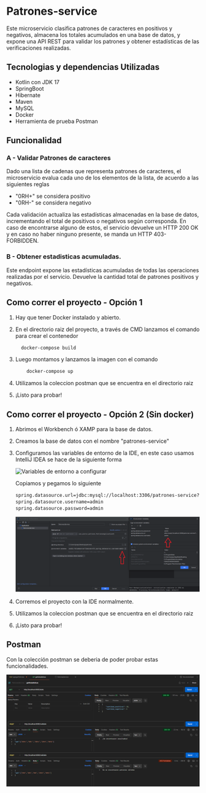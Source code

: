 # Patrones-service

Este microservicio clasifica patrones de caracteres en positivos y negativos, almacena los totales acumulados en una base de datos, y expone una API REST para validar los patrones y obtener estadísticas de las verificaciones realizadas.

## Tecnologias y dependencias Utilizadas
- Kotlin con JDK 17
- SpringBoot
- Hibernate
- Maven
- MySQL
- Docker
- Herramienta de prueba Postman

## Funcionalidad

### A - Validar Patrones de caracteres

Dado una lista de cadenas que representa patrones de caracteres, el microservicio evalua cada uno de los elementos de la lista, de acuerdo a las siguientes reglas

- "0RH+" se considera positivo
- "0RH-" se considera negativo

Cada validación actualiza las estadísticas almacenadas en la base de datos, incrementando el total de positivos o negativos según corresponda.
En caso de encontrarse alguno de estos, el servicio devuelve un HTTP 200 OK y en caso no haber ninguno presente, se manda un HTTP 403- FORBIDDEN.



### B - Obtener estadisticas acumuladas.

Este endpoint expone las estadísticas acumuladas de todas las operaciones realizadas por el servicio. Devuelve la cantidad total de patrones positivos y negativos.



## Como correr el proyecto - Opción 1

1) Hay que tener Docker instalado y abierto.
2) En el directorio raiz del proyecto, a través de CMD lanzamos el comando para crear el contenedor
   ```bash
     docker-compose build
     ```

3) Luego montamos y lanzamos la imagen con el comando
     ```bash
         docker-compose up
     ```
     
4) Utilizamos la coleccion postman que se encuentra en el directorio raiz
5) ¡Listo para probar!


## Como correr el proyecto - Opción 2 (Sin docker)

1) Abrimos el Workbench ó XAMP para la base de datos.
2) Creamos la base de datos con el nombre "patrones-service"
3) Configuramos las variables de entorno de la IDE, en este caso usamos IntelliJ IDEA se hace de la siguiente forma


   ![Variables de entorno a configurar](assets/aplicationProperties.png)


   Copiamos y pegamos lo siguiente

   ```bash
   spring.datasource.url=jdbc:mysql://localhost:3306/patrones-service?useSSL=false&serverTimezone=UTC
   spring.datasource.username=admin
   spring.datasource.password=admin
   ```

   ![ConfiguracionVariables de entorno](assets/configuracionVariablesDeEntorno.png)

4) Corremos el proyecto con la IDE normalmente.
5) Utilizamos la coleccion postman que se encuentra en el directorio raiz
6) ¡Listo para probar! 

## Postman

Con la colección postman se deberia de poder probar estas funcionalidades.

![Postman](assets/postmanIMG.png)